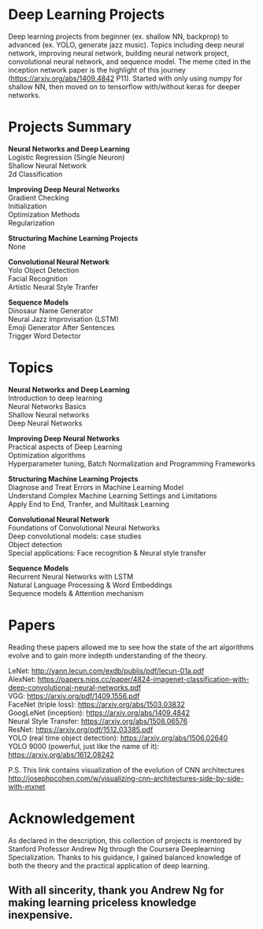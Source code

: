# Deep Learning Projects

Deep learning projects from beginner (ex. shallow NN, backprop) to advanced (ex. YOLO, generate jazz music). Topics including deep neural network, improving neural network, building neural network project, convolutional neural network, and sequence model. The meme cited in the inception network paper is the highlight of this journey (https://arxiv.org/abs/1409.4842 P11). Started with only using numpy for shallow NN, then moved on to tensorflow with/without keras for deeper networks.

# Projects Summary
 
__Neural Networks and Deep Learning__\
Logistic Regression (Single Neuron)\
Shallow Neural Network\
2d Classification
 
__Improving Deep Neural Networks__\
Gradient Checking\
Initialization\
Optimization Methods\
Regularization
 
__Structuring Machine Learning Projects__\
None  
 
__Convolutional Neural Network__\
Yolo Object Detection\
Facial Recognition\
Artistic Neural Style Tranfer
 
__Sequence Models__\
Dinosaur Name Generator\
Neural Jazz Improvisation (LSTM)\
Emoji Generator After Sentences\
Trigger Word Detector

# Topics

__Neural Networks and Deep Learning__\
Introduction to deep learning\
Neural Networks Basics\
Shallow Neural networks\
Deep Neural Networks

__Improving Deep Neural Networks__\
Practical aspects of Deep Learning\
Optimization algorithms\
Hyperparameter tuning, Batch Normalization and Programming Frameworks

__Structuring Machine Learning Projects__\
Diagnose and Treat Errors in Machine Learning Model\
Understand Complex Machine Learning Settings and Limitations\
Apply End to End, Tranfer, and Multitask Learning

__Convolutional Neural Network__\
Foundations of Convolutional Neural Networks\
Deep convolutional models: case studies\
Object detection\
Special applications: Face recognition & Neural style transfer

__Sequence Models__\
Recurrent Neural Networks with LSTM\
Natural Language Processing & Word Embeddings\
Sequence models & Attention mechanism

# Papers
Reading these papers allowed me to see how the state of the art algorithms evolve and to gain more indepth understanding of the theory.

LeNet: http://yann.lecun.com/exdb/publis/pdf/lecun-01a.pdf \
AlexNet: https://papers.nips.cc/paper/4824-imagenet-classification-with-deep-convolutional-neural-networks.pdf \
VGG: https://arxiv.org/pdf/1409.1556.pdf \
FaceNet (triple loss): https://arxiv.org/abs/1503.03832 \
GoogLeNet (inception): https://arxiv.org/abs/1409.4842 \
Neural Style Transfer: https://arxiv.org/abs/1508.06576 \
ResNet: https://arxiv.org/pdf/1512.03385.pdf \
YOLO (real time object detection): https://arxiv.org/abs/1506.02640 \
YOLO 9000 (powerful, just like the name of it): https://arxiv.org/abs/1612.08242

P.S. This link contains visualization of the evolution of CNN architectures\
http://josephpcohen.com/w/visualizing-cnn-architectures-side-by-side-with-mxnet

# Acknowledgement

As declared in the description, this collection of projects is mentored by Stanford Professor Andrew Ng through the Coursera Deeplearning Specialization. Thanks to his guidance, I gained balanced knowledge of both the theory and the practical application of deep learning. 

## With all sincerity, thank you Andrew Ng for making learning priceless knowledge inexpensive.
